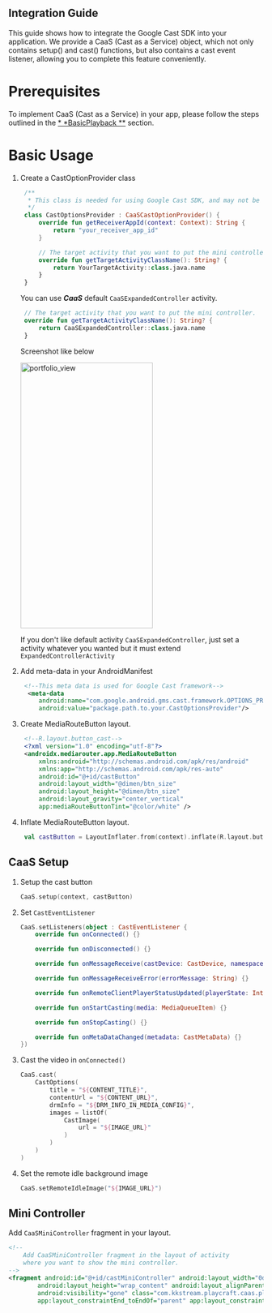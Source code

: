 ## Integration Guide

This guide shows how to integrate the Google Cast SDK into your application. We provide a CaaS (Cast
as a Service) object, which not only contains setup() and cast() functions, but also contains a cast
event listener, allowing you to complete this feature conveniently.

# Prerequisites

To implement CaaS (Cast as a Service) in your app, please follow the steps outlined in the [*
*BasicPlayback
**](https://github.com/BlendVision/Android-Player-SDK/tree/feature/integrate_sample/BasicPlayback)
section.

# Basic Usage
1. Create a CastOptionProvider class
   ```kotlin
    /**
     * This class is needed for using Google Cast SDK, and may not be used in project code.
     */
    class CastOptionsProvider : CaaSCastOptionProvider() {
        override fun getReceiverAppId(context: Context): String {
            return "your_receiver_app_id"
        }

        // The target activity that you want to put the mini controller.
        override fun getTargetActivityClassName(): String? {
            return YourTargetActivity::class.java.name
        }
    }
   ```

   You can use ***CaaS*** default `CaaSExpandedController` activity.

   ```kotlin
    // The target activity that you want to put the mini controller.
    override fun getTargetActivityClassName(): String? {
        return CaaSExpandedController::class.java.name
    }
   ```
   Screenshot like below

   <img width="261" height="524" alt="portfolio_view" src="https://github.com/BlendVision/Android-Player-SDK/assets/129143433/fb86d181-e3ca-4bdc-acb0-5ef9f805f136">

   If you don't like default activity `CaaSExpandedController`, just set a activity whatever you
   wanted but it must extend `ExpandedControllerActivity`

2. Add meta-data in your AndroidManifest
   ```xml
    <!--This meta data is used for Google Cast framework-->
     <meta-data
        android:name="com.google.android.gms.cast.framework.OPTIONS_PROVIDER_CLASS_NAME"
        android:value="package.path.to.your.CastOptionsProvider"/>
   ```

3. Create MediaRouteButton layout.
   ```xml
    <!--R.layout.button_cast-->
    <?xml version="1.0" encoding="utf-8"?>
    <androidx.mediarouter.app.MediaRouteButton
        xmlns:android="http://schemas.android.com/apk/res/android"
        xmlns:app="http://schemas.android.com/apk/res-auto"
        android:id="@+id/castButton"
        android:layout_width="@dimen/btn_size"
        android:layout_height="@dimen/btn_size"
        android:layout_gravity="center_vertical"
        app:mediaRouteButtonTint="@color/white" />
   ```
4. Inflate MediaRouteButton layout.
   ```kotlin
    val castButton = LayoutInflater.from(context).inflate(R.layout.button_cast, parnet, false) as MediaRouteButton
   ```

## CaaS Setup

1. Setup the cast button
    ```kotlin
    CaaS.setup(context, castButton)
    ```
2. Set `CastEventListener`
    ```kotlin
    CaaS.setListeners(object : CastEventListener {
        override fun onConnected() {}

        override fun onDisconnected() {}

        override fun onMessageReceive(castDevice: CastDevice, namespace: String, message: String) {}

        override fun onMessageReceiveError(errorMessage: String) {}

        override fun onRemoteClientPlayerStatusUpdated(playerState: Int) {}

        override fun onStartCasting(media: MediaQueueItem) {}

        override fun onStopCasting() {}

        override fun onMetaDataChanged(metadata: CastMetaData) {}
    })
    ```
3. Cast the video in `onConnected()`
    ```kotlin
    CaaS.cast(
        CastOptions(
            title = "${CONTENT_TITLE}",
            contentUrl = "${CONTENT_URL}",
            drmInfo = "${DRM_INFO_IN_MEDIA_CONFIG}",
            images = listOf(
                CastImage(
                    url = "${IMAGE_URL}"
                )
            )
        )
    )
    ```
4. Set the remote idle background image
    ```kotlin
    CaaS.setRemoteIdleImage("${IMAGE_URL}")
    ```

## Mini Controller

Add `CaaSMiniController` fragment in your layout.

```xml
<!--
    Add CaaSMiniController fragment in the layout of activity
    where you want to show the mini controller.
-->
<fragment android:id="@+id/castMiniController" android:layout_width="0dp"
        android:layout_height="wrap_content" android:layout_alignParentBottom="true"
        android:visibility="gone" class="com.kkstream.playcraft.caas.player.CaaSMiniController"
        app:layout_constraintEnd_toEndOf="parent" app:layout_constraintBottom_toBottomOf="parent" />
```
